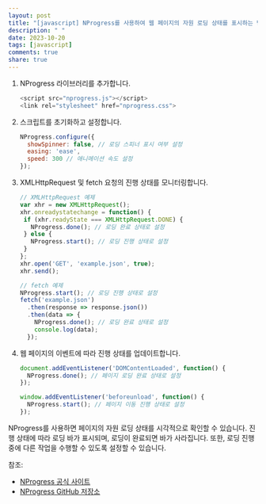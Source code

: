 ```yaml
---
layout: post
title: "[javascript] NProgress를 사용하여 웹 페이지의 자원 로딩 상태를 표시하는 방법은?"
description: " "
date: 2023-10-20
tags: [javascript]
comments: true
share: true
---
```


1. NProgress 라이브러리를 추가합니다.
   ```javascript
   <script src="nprogress.js"></script>
   <link rel="stylesheet" href="nprogress.css">
   ```

2. 스크립트를 초기화하고 설정합니다.
   ```javascript
   NProgress.configure({
     showSpinner: false, // 로딩 스피너 표시 여부 설정
     easing: 'ease',
     speed: 300 // 애니메이션 속도 설정
   });
   ```

3. XMLHttpRequest 및 fetch 요청의 진행 상태를 모니터링합니다.
   ```javascript
   // XMLHttpRequest 예제
   var xhr = new XMLHttpRequest();
   xhr.onreadystatechange = function() {
    if (xhr.readyState === XMLHttpRequest.DONE) {
      NProgress.done(); // 로딩 완료 상태로 설정
    } else {
      NProgress.start(); // 로딩 진행 상태로 설정
    }
   };
   xhr.open('GET', 'example.json', true);
   xhr.send();

   // fetch 예제
   NProgress.start(); // 로딩 진행 상태로 설정
   fetch('example.json')
     .then(response => response.json())
     .then(data => {
       NProgress.done(); // 로딩 완료 상태로 설정
       console.log(data);
     });
   ```

4. 웹 페이지의 이벤트에 따라 진행 상태를 업데이트합니다.
   ```javascript
   document.addEventListener('DOMContentLoaded', function() {
     NProgress.done(); // 페이지 로딩 완료 상태로 설정
   });

   window.addEventListener('beforeunload', function() {
     NProgress.start(); // 페이지 이동 진행 상태로 설정
   });
   ```

NProgress를 사용하면 페이지의 자원 로딩 상태를 시각적으로 확인할 수 있습니다. 진행 상태에 따라 로딩 바가 표시되며, 로딩이 완료되면 바가 사라집니다. 또한, 로딩 진행 중에 다른 작업을 수행할 수 있도록 설정할 수 있습니다.

참조:
- [NProgress 공식 사이트](https://ricostacruz.com/nprogress/)
- [NProgress GitHub 저장소](https://github.com/rstacruz/nprogress)